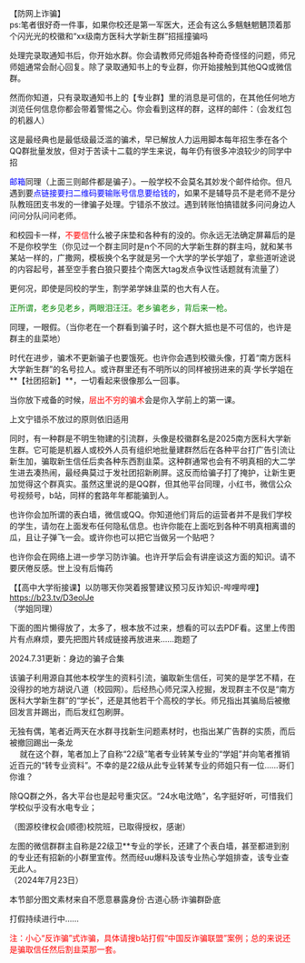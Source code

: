【防网上诈骗】<br>
ps:笔者很好奇一件事，如果你校还是第一军医大，还会有这么多魑魅魍魉顶着那个闪光光的校徽和“xx级南方医科大学新生群”招摇撞骗吗<br>

处理完录取通知书后，你开始水群。你会请教师兄师姐各种奇奇怪怪的问题，师兄师姐通常会耐心回复。除了录取通知书上的专业群，你开始接触到其他QQ或微信群。

然而你知道，只有录取通知书上的【专业群】里的消息是可信的，在其他任何地方浏览任何信息你都会带着警惕之心。你会看到这样的群，这样的邮件：（会发红包的机器人）<br>

这是最经典也是最低级最泛滥的骗术，早已解放人力运用脚本每年招生季在各个QQ群批量发放，但对于苦读十二载的学生来说，每年仍有很多冲浪较少的同学中招

<font color="blue">邮箱</font>同理（上面三则邮件都是骗子）。一般学校不会莫名其妙发个邮件给你。但凡遇到要<font color="blue">点链接要扫二维码要输账号信息要给钱的</font>，如果不是辅导员不是老师不是分队教班团支书发的一律骗子处理。宁错杀不放过。遇到转账怕搞错就多问问身边人问问分队问问老师。 <br>

和校园卡一样，<font color="red">不要信</font>什么被子床垫和各种有的没的。你永远无法确定屏幕后的是不是你校学生（你见过一个群主同时是n个不同的大学新生群的群主吗，就和某书某站一样的，广撒网，模板换个名字就是另一个大学的学长学姐了，拿些道听途说的内容起号，甚至空手套白狼只要挂个南医大tag发点争议性话题就有流量了）<br>

更何况，即使是同校的学生，割学弟学妹韭菜的也大有人在。

<font color="green">正所谓，老乡见老乡，两眼泪汪汪。老乡骗老乡，背后来一枪。</font><br>

同理，一眼假。（当你老在一个群看到骗子时，这个群大抵也是不可信的，也许是群主的韭菜地）<br>

时代在进步，骗术不更新骗子也要饿死。也许你会遇到校徽头像，打着“南方医科大学新生群”的名号拉人。或许群里还有不明所以的同样被拐进来的真·学长学姐在**【社团招新】**，一切看起来很像那么一回事。<br>

当你放下戒备的时候，<font color="red">层出不穷的骗术</font>会是你入学前上的第一课。 <br>

上文宁错杀不放过的原则依旧适用<br>
 
同时，有一种群是不明生物建的引流群，头像是校徽群名是2025南方医科大学新生群。它可能是机器人或校外人员有组织地批量建群然后在各种平台打广告引流让新生加，骗取新生信任后卖各种东西割韭菜。这种群通常也会有不明真相的大二学生进去凑热闹，最经典莫过于发社团招新刷屏。这反而给骗子打了掩护，让新生更加觉得这个群真实。虽然这里说的是QQ群，但其他平台同理，小红书，微信公众号视频号，b站，同样的套路年年都能骗到人。<br>

也许你会加所谓的表白墙，微信或QQ。你知道他们背后的运营者并不是我们学校的学生，请勿在上面发布任何隐私信息。也许你能在上面吃到各种不明真相离谱的瓜，且让子弹飞一会。或许你也可以把它当做另一个贴吧？ <br>

也许你会在网络上进一步学习防诈骗。也许开学后会有讲座谈这方面的知识。请不要厌倦反感。世上没有后悔药<br>

【【高中大学衔接课】以防哪天你哭着报警建议预习反诈知识-哔哩哔哩】 https://b23.tv/D3eolJe<br>
（学姐同理） <br>

下面的图片懒得放了，太多了，根本放不过来，想看的可以去PDF看。这里上传图片有点麻烦，要先把图片转成链接再放进来……跑题了<br>

2024.7.31更新：身边的骗子合集<br>
 
该骗子利用源自其他本校学生的资料引流，骗取新生信任，可笑的是学艺不精，在没得抄的地方胡说八道（校园网）。后经热心师兄深入挖掘，发现群主不仅是“南方医科大学新生群”的“学长”，还是其他若干个高校的学长。师兄指出其骗局后被撤回发言并踢出，而后发红包刷屏。<br>

无独有偶，笔者近两天在水群寻找新生问题素材时，也指出某广告群的实质，而后被撤回踢出一条龙<br>
 
就在这个群，笔者加上了自称“22级”笔者专业转某专业的“学姐”并向笔者推销近百元的“转专业资料”。不幸的是22级从此专业转某专业的师姐只有一位……哥们你谁？ <br>

除QQ群之外，各大平台也是起号重灾区。“24水电沈皓”，名字挺好听，可惜我们学校似乎没有水电专业；<br>

（图源校律权会(顺德)校院班，已取得授权，感谢）<br>

左图的微信群群主自称是22级卫**专业的学长，还建了个表白墙，甚至都进到别的专业还有招新的小群里宣传。然而经uu爆料及该专业热心学姐排查，该专业查无此人。<br>（2024年7月23日）  <br>

本节部分图文素材来自不愿意暴露身份·古道心肠·诈骗群卧底<br>

打假持续进行中……<br>

<font color="red">注：小心“反诈骗”式诈骗，具体请搜b站打假“中国反诈骗联盟”案例；总的来说还是骗取信任然后割韭菜那一套。</font><br>
 
 
